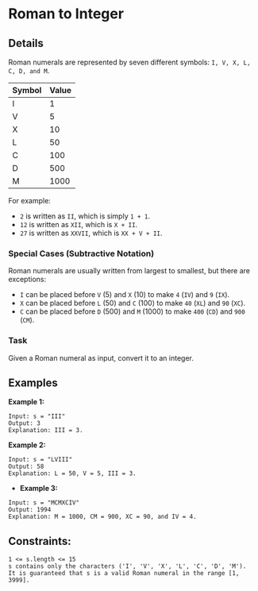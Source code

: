 
# Roman to Integer

## Details
Roman numerals are represented by seven different symbols: `I, V, X, L, C, D, and M`.

| Symbol | Value |
|--------|-------|
| I      | 1     |
| V      | 5     |
| X      | 10    |
| L      | 50    |
| C      | 100   |
| D      | 500   |
| M      | 1000  |

For example:
- `2` is written as `II`, which is simply `1 + 1`.
- `12` is written as `XII`, which is `X + II`.
- `27` is written as `XXVII`, which is `XX + V + II`.

### Special Cases (Subtractive Notation)
Roman numerals are usually written from largest to smallest, but there are exceptions:
- `I` can be placed before `V` (5) and `X` (10) to make `4` (`IV`) and `9` (`IX`).
- `X` can be placed before `L` (50) and `C` (100) to make `40` (`XL`) and `90` (`XC`).
- `C` can be placed before `D` (500) and `M` (1000) to make `400` (`CD`) and `900` (`CM`).

### Task
Given a Roman numeral as input, convert it to an integer.

## Examples

**Example 1:**
```plaintext
Input: s = "III"
Output: 3
Explanation: III = 3.
```

**Example 2:**
```plaintext
Input: s = "LVIII"
Output: 58
Explanation: L = 50, V = 5, III = 3.
```

- **Example 3:**
```plaintext
Input: s = "MCMXCIV"
Output: 1994
Explanation: M = 1000, CM = 900, XC = 90, and IV = 4.
``` 

## Constraints:
```plaintext
1 <= s.length <= 15
s contains only the characters ('I', 'V', 'X', 'L', 'C', 'D', 'M').
It is guaranteed that s is a valid Roman numeral in the range [1, 3999].
```
